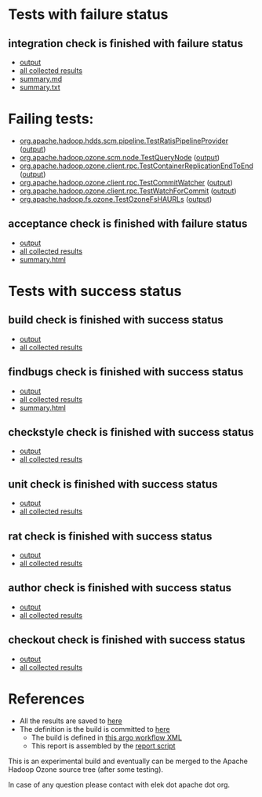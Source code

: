 # Tests with failure status

## integration check is finished with failure status

   * [output](https://raw.githubusercontent.com/elek/ozone-ci-q4/master/pr/pr-hdds-2226-secures3-kzjg4/integration/output.log)
   * [all collected results](https://github.com/elek/ozone-ci-q4/tree/master/pr/pr-hdds-2226-secures3-kzjg4/integration)
   * [summary.md](https://github.com/elek/ozone-ci-q4/tree/master/pr/pr-hdds-2226-secures3-kzjg4/integration/summary.md)
   * [summary.txt](https://github.com/elek/ozone-ci-q4/tree/master/pr/pr-hdds-2226-secures3-kzjg4/integration/summary.txt)

# Failing tests: 

 * [org.apache.hadoop.hdds.scm.pipeline.TestRatisPipelineProvider](hadoop-ozone/integration-test/org.apache.hadoop.hdds.scm.pipeline.TestRatisPipelineProvider.txt) ([output](hadoop-ozone/integration-test/org.apache.hadoop.hdds.scm.pipeline.TestRatisPipelineProvider-output.txt))
 * [org.apache.hadoop.ozone.scm.node.TestQueryNode](hadoop-ozone/integration-test/org.apache.hadoop.ozone.scm.node.TestQueryNode.txt) ([output](hadoop-ozone/integration-test/org.apache.hadoop.ozone.scm.node.TestQueryNode-output.txt))
 * [org.apache.hadoop.ozone.client.rpc.TestContainerReplicationEndToEnd](hadoop-ozone/integration-test/org.apache.hadoop.ozone.client.rpc.TestContainerReplicationEndToEnd.txt) ([output](hadoop-ozone/integration-test/org.apache.hadoop.ozone.client.rpc.TestContainerReplicationEndToEnd-output.txt))
 * [org.apache.hadoop.ozone.client.rpc.TestCommitWatcher](hadoop-ozone/integration-test/org.apache.hadoop.ozone.client.rpc.TestCommitWatcher.txt) ([output](hadoop-ozone/integration-test/org.apache.hadoop.ozone.client.rpc.TestCommitWatcher-output.txt))
 * [org.apache.hadoop.ozone.client.rpc.TestWatchForCommit](hadoop-ozone/integration-test/org.apache.hadoop.ozone.client.rpc.TestWatchForCommit.txt) ([output](hadoop-ozone/integration-test/org.apache.hadoop.ozone.client.rpc.TestWatchForCommit-output.txt))
 * [org.apache.hadoop.fs.ozone.TestOzoneFsHAURLs](hadoop-ozone/ozonefs/org.apache.hadoop.fs.ozone.TestOzoneFsHAURLs.txt) ([output](hadoop-ozone/ozonefs/org.apache.hadoop.fs.ozone.TestOzoneFsHAURLs-output.txt))

## acceptance check is finished with failure status

   * [output](https://raw.githubusercontent.com/elek/ozone-ci-q4/master/pr/pr-hdds-2226-secures3-kzjg4/acceptance/output.log)
   * [all collected results](https://github.com/elek/ozone-ci-q4/tree/master/pr/pr-hdds-2226-secures3-kzjg4/acceptance)
   * [summary.html](https://elek.github.io/ozone-ci-q4/pr/pr-hdds-2226-secures3-kzjg4/acceptance/summary.html)



# Tests with success status

## build check is finished with success status

   * [output](https://raw.githubusercontent.com/elek/ozone-ci-q4/master/pr/pr-hdds-2226-secures3-kzjg4/build/output.log)
   * [all collected results](https://github.com/elek/ozone-ci-q4/tree/master/pr/pr-hdds-2226-secures3-kzjg4/build)


## findbugs check is finished with success status

   * [output](https://raw.githubusercontent.com/elek/ozone-ci-q4/master/pr/pr-hdds-2226-secures3-kzjg4/findbugs/output.log)
   * [all collected results](https://github.com/elek/ozone-ci-q4/tree/master/pr/pr-hdds-2226-secures3-kzjg4/findbugs)
   * [summary.html](https://elek.github.io/ozone-ci-q4/pr/pr-hdds-2226-secures3-kzjg4/findbugs/summary.html)


## checkstyle check is finished with success status

   * [output](https://raw.githubusercontent.com/elek/ozone-ci-q4/master/pr/pr-hdds-2226-secures3-kzjg4/checkstyle/output.log)
   * [all collected results](https://github.com/elek/ozone-ci-q4/tree/master/pr/pr-hdds-2226-secures3-kzjg4/checkstyle)


## unit check is finished with success status

   * [output](https://raw.githubusercontent.com/elek/ozone-ci-q4/master/pr/pr-hdds-2226-secures3-kzjg4/unit/output.log)
   * [all collected results](https://github.com/elek/ozone-ci-q4/tree/master/pr/pr-hdds-2226-secures3-kzjg4/unit)


## rat check is finished with success status

   * [output](https://raw.githubusercontent.com/elek/ozone-ci-q4/master/pr/pr-hdds-2226-secures3-kzjg4/rat/output.log)
   * [all collected results](https://github.com/elek/ozone-ci-q4/tree/master/pr/pr-hdds-2226-secures3-kzjg4/rat)


## author check is finished with success status

   * [output](https://raw.githubusercontent.com/elek/ozone-ci-q4/master/pr/pr-hdds-2226-secures3-kzjg4/author/output.log)
   * [all collected results](https://github.com/elek/ozone-ci-q4/tree/master/pr/pr-hdds-2226-secures3-kzjg4/author)


## checkout check is finished with success status

   * [output](https://raw.githubusercontent.com/elek/ozone-ci-q4/master/pr/pr-hdds-2226-secures3-kzjg4/checkout/output.log)
   * [all collected results](https://github.com/elek/ozone-ci-q4/tree/master/pr/pr-hdds-2226-secures3-kzjg4/checkout)




# References

 * All the results are saved to [here](https://github.com/elek/ozone-ci-q4/tree/master/pr/pr-hdds-2226-secures3-kzjg4/)
 * The definition is the build is committed to [here](https://github.com/elek/argo-ozone)
    * The build is defined in [this argo workflow XML](https://github.com/elek/argo-ozone/blob/master/ozone-build.yaml)
    * This report is assembled by the [report script](https://github.com/elek/argo-ozone/blob/master/scripts/report.sh)

This is an experimental build and eventually can be merged to the Apache Hadoop Ozone source tree (after some testing).

In case of any question please contact with elek dot apache dot org.
